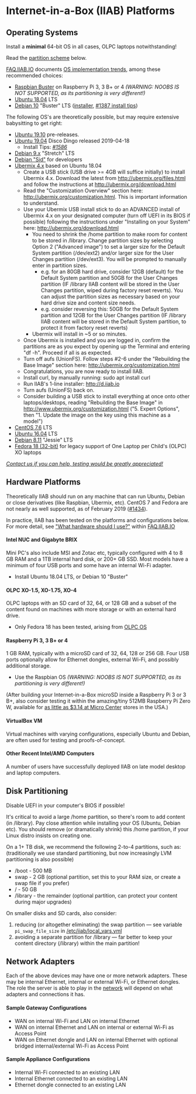 # Internet-in-a-Box (IIAB) Platforms

## Operating Systems

Install a **minimal** 64-bit OS in all cases, OLPC laptops notwithstanding!

Read the [partition scheme](https://github.com/iiab/iiab/wiki/IIAB-Platforms#disk-partitioning) below.

[FAQ.IIAB.IO](http://FAQ.IIAB.IO) documents [OS implementation trends](http://FAQ.IIAB.IO#What_OS_should_I_use.3F), among these recommended choices:

* [Raspbian Buster](https://www.raspberrypi.org/downloads/raspbian/) on Raspberry Pi 3, 3 B+ or 4 _(WARNING: NOOBS IS NOT SUPPORTED, as its partitioning is very different!)_
* [Ubuntu 18.04](http://releases.ubuntu.com/18.04/) LTS
* [Debian 10](https://www.debian.org/releases/buster/) "Buster" LTS ([installer](https://www.debian.org/releases/buster/debian-installer/), [#1387 install tips](https://github.com/iiab/iiab/issues/1387))

The following OS's are theoretically possible, but may require extensive babysitting to get right:

* [Ubuntu 19.10](http://releases.ubuntu.com/19.10/) pre-releases.
* [Ubuntu 19.04](http://releases.ubuntu.com/19.04/) Disco Dingo released 2019-04-18
  * Install Tips: _[#1586](https://github.com/iiab/iiab/issues/1586)_
* [Debian 9.x](https://www.debian.org/releases/stretch/) "Stretch" LTS
* [Debian "Sid"](https://wiki.debian.org/DebianUnstable) for developers
* [Ubermix 4.x](http://wiki.ubermix.org/page/Ubermix_Changelog) based on Ubuntu 18.04
  * Create a USB stick (USB drive >= 4GB will suffice initially) to install Ubermix 4.x. Download the latest from http://ubermix.org/files.html and follow the instructions at http://ubermix.org/download.html
  * Read the "Customization Overview" section here: http://ubermix.org/customization.html. This is important information to understand.
  * Use your Ubermix USB install stick to do an ADVANCED install of Ubermix 4.x on your designated computer (turn off UEFI in its BIOS if possible) following the instructions under "Installing on your System" here: http://ubermix.org/download.html
    * You need to shrink the /home partition to make room for content to be stored in /library.  Change partition sizes by selecting Option 2 ("Advanced image") to set a larger size for the Default System partition (/dev/ext2) and/or larger size for the User Changes partition (/dev/ext3). You will be prompted to manually enter in partition sizes.
      * e.g. for an 80GB hard drive, consider 12GB (default) for the Default System partition and 50GB for the User Changes partition (IF /library IIAB content will be stored in the User Changes partition, wiped during factory reset reverts). You can adjust the partition sizes as necessary based on your hard drive size and content size needs.
      * e.g. consider reversing this: 50GB for the Default System partition and 12GB for the User Changes partition (IF /library IIAB content will be stored in the Default System partition, to protect it from factory reset reverts)
    * Ubermix will install in ~5 or so minutes.
  * Once Ubermix is installed and you are logged in, confirm the partitions are as you expect by opening up the Terminal and entering "df -h". Proceed if all is as expected. 
  * Turn off aufs (UnionFS). Follow steps #2-6 under the "Rebuilding the Base Image" section here: http://ubermix.org/customization.html 
  * Congratulations, you are now ready to install IIAB.
  * Install curl, by manually running: sudo apt install curl
  * Run IIAB's 1-line installer: http://d.iiab.io
  * Turn aufs (UnionFS) back on.
  * Consider building a USB stick to install everything at once onto other laptops/desktops, reading "Rebuilding the Base Image" in http://www.ubermix.org/customization.html ("5. Expert Options", then "1. Update the image on the key using this machine as a model")
* [CentOS 7.6](https://www.centos.org/download/) LTS
* [Ubuntu 16.04](http://releases.ubuntu.com/16.04/) LTS
* [Debian 8.11](https://www.debian.org/releases/jessie/debian-installer/) "Jessie" LTS
* [Fedora 18 (32-bit)](http://wiki.laptop.org/go/Releases) for legacy support of One Laptop per Child's (OLPC) XO laptops

_[Contact us if you can help, testing would be greatly appreciated!](http://FAQ.IIAB.IO#What_are_the_best_places_for_community_support.3F)_

## Hardware Platforms

Theoretically IIAB should run on any machine that can run Ubuntu, Debian or close derivatives (like Raspbian, Ubermix, etc).  CentOS 7 and Fedora are not nearly as well supported, as of February 2019 ([#1434](https://github.com/iiab/iiab/issues/1434)).

In practice, IIAB has been tested on the platforms and configurations below.  For more detail, see ["What hardware should I use?"](http://FAQ.IIAB.IO#What_hardware_should_I_use.3F) within [FAQ.IIAB.IO](http://FAQ.IIAB.IO)

#### Intel NUC and Gigabyte BRIX

Mini PC's also include MSI and Zotac etc, typically configured with 4 to 8 GB RAM and a 1TB internal hard disk, or 200+ GB SSD.  Most models have a minimum of four USB ports and some have an internal Wi-Fi adapter.

- Install Ubuntu 18.04 LTS, or Debian 10 "Buster" <!--or CentOS 7.6-->

#### OLPC XO-1.5, XO-1.75, XO-4

OLPC laptops with an SD card of 32, 64, or 128 GB and a subset of the content found on machines with more storage or with an external hard drive.

- Only Fedora 18 has been tested, arising from [OLPC OS](http://wiki.laptop.org/go/Releases)

#### Raspberry Pi 3, 3 B+ or 4

1 GB RAM, typically with a microSD card of 32, 64, 128 or 256 GB.  Four USB ports optionally allow for Ethernet dongles, external Wi-Fi, and possibly additional storage.

- Use the Raspbian OS _(WARNING: NOOBS IS NOT SUPPORTED, as its partitioning is very different!)_

(After building your Internet-in-a-Box microSD inside a Raspberry Pi 3 or 3 B+, also consider testing it within the amazing/tiny 512MB Raspberry Pi Zero W, available for [as little as $3.14 at Micro Center](http://www.microcenter.com/product/486575/zero_w) stores in the USA.)

#### VirtualBox VM

Virtual machines with varying configurations, especially Ubuntu and Debian, are often used for testing and proofs-of-concept.

#### Other Recent Intel/AMD Computers

A number of users have successfully deployed IIAB on late model desktop and laptop computers.

## Disk Partitioning

Disable UEFI in your computer's BIOS if possible!

It's critical to avoid a large /home partition, so there's room to add content (in /library).  Pay close attention while installing your OS (Ubuntu, Debian etc).  You should remove (or dramatically shrink) this /home partition, if your Linux distro insists on creating one.

On a 1+ TB disk, we recommend the following 2-to-4 partitions, such as: (traditionally we use standard partitioning, but now increasingly LVM partitioning is also possible)
* /boot - 500 MB
* swap - 2 GB (optional partition, set this to your RAM size, or create a swap file if you prefer)
* / - 50 GB
* /library - the remainder (optional partition, can protect your content during major upgrades)

On smaller disks and SD cards, also consider:
1) reducing (or altogether eliminating) the swap partition &mdash; see variable `pi_swap_file_size` in [/etc/iiab/local_vars.yml](http://FAQ.IIAB.IO#What_is_local_vars.yml_and_how_do_I_customize_it.3F)
2) avoiding a separate partition for /library &mdash; far better to keep your content directory (/library) within the main partition!

## Network Adapters

Each of the above devices may have one or more network adapters.  These may be internal Ethernet, internal or external Wi-Fi, or Ethernet dongles.  The role the server is able to play in the [network](https://github.com/iiab/iiab/wiki/IIAB-Networking) will depend on what adapters and connections it has.

#### Sample Gateway Configurations

* WAN on internal Wi-Fi and LAN on internal Ethernet
* WAN on internal Ethernet and LAN on internal or external Wi-Fi as Access Point
* WAN on Ethernet dongle and LAN on internal Ethernet with optional bridged internal/external Wi-Fi as Access Point

#### Sample Appliance Configurations

* Internal Wi-Fi connected to an existing LAN
* Internal Ethernet connected to an existing LAN
* Ethernet dongle connected to an existing LAN